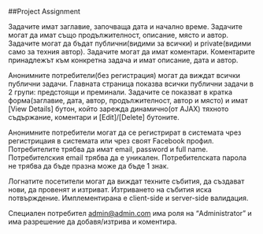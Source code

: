 ##Project Assignment

Задачите имат заглавие, започваща дата и начално време. Задачите могат да имат също продължителност, описание, място и автор.
Задачите могат да бъдат публични(видими за всички) и private(видими само за техния автор). 
Задачите могат да имат коментари. Коментарите принадлежът към конкретна задача и имат описание, дата и автор.

Анонимните потребители(без регистрация) могат да виждат всички публични задачи. 
Главната страница показва всички публични задачи в 2 групи: предстоящи и преминали. 
Задачите се показват в кратка форма(заглавие, дата, автор, продължителност, автор и място) и имат [View Details] бутон, който зарежда динамично(от AJAX) тяхното съдържание, коментари и [Edit]/[Delete] бутоните.

Анонимните потребители могат да се регистрират в системата чрез регистрицаия в системата или чрез своят Facebook профил. 
Потребителите трябва да имат email, password и full name. 
Потребителския email трябва да е уникален. 
Потребителската парола не трябва да бъде празна може да бъде 1 знак.

Логнатите посетители могат да виждат техните събития, да създават нови, да провенят и изтриват. 
Изтриването на събития иска потвърждение. 
Имплементирана е client-side и server-side валидация.

Специален потребител admin@admin.com има роля на “Administrator” и има разрешение да добавя/изтрива и коментира.
